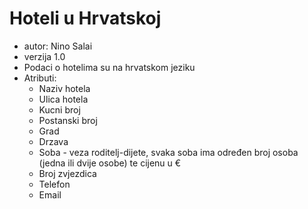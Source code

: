 # Hoteli u Hrvatskoj
- autor: Nino Salai
- verzija 1.0
- Podaci o hotelima su na hrvatskom jeziku
- Atributi:
  + Naziv hotela
  + Ulica hotela
  + Kucni broj
  + Postanski broj
  + Grad
  + Drzava
  + Soba - veza roditelj-dijete, svaka soba ima određen broj osoba (jedna ili dvije osobe) te cijenu u €
  + Broj zvjezdica
  + Telefon
  + Email
